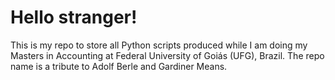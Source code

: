 # Hello stranger!
This is my repo to store all Python scripts produced while I am doing my Masters in Accounting at Federal University of Goiás (UFG), Brazil. The repo name is a tribute to Adolf Berle and Gardiner Means.